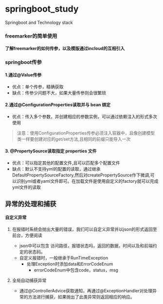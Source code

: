 # springboot_study
Springboot and Technology stack

### freemarker的简单使用
#### 了解freemarker的如何传参，以及模版通过incloud的互相引入

### springboot传参
#### 1.通过@Value传参
   - 优点：单个传参，精确获取
   - 缺点：传参少问题不大，如果大量传参则会很繁琐
#### 2.通过@ConfigurationProperties读取并与 bean 绑定
   - 优点：传入多个参数，并创建相应的参数实例，可以通过依赖注入的形式多次使用
   > 注意：使用ConfigurationProperties传参必须注入容器中，且像创建模型类一样要创建对应的get/set方法,且相同的前缀只能导入一次
#### 3. @PropertySource读取指定 properties 文件
   - 优点：可以指定其他的配置文件,且可以匹配多个配置文件
   - 缺点：默认不支持yml的配置的读取，通过继承DefaultPropertySourceFactory,然后对createPropertySource作下微调,可以识别yml或者yaml文件即可。在加载文件是使用自定义的factory就可以完成yml文件的读取
   
## 异常的处理和捕获
#### 自定义异常
1. 在报错时系统会抛出大量的错误，我们可以自定义异常并以json的形式返回至前台，方便阅读
    - json中可以包含 访问路径，报错状态吗，返回的数据，时间以及和前端约定的状态码。
    - 自定义报错时，一般继承于RunTimeException
        - 处理Exception时添加data和ErrorCodeEnum
            - errorCodeEnum中包含code，status，msg
            
    
2. 全局自动捕获异常
   - 通过@ControllerAdvice获取通知，再通过@ExceptionHandler对处理异常的方法进行捕获，如果抛出了此类异常则返回相应的响应。